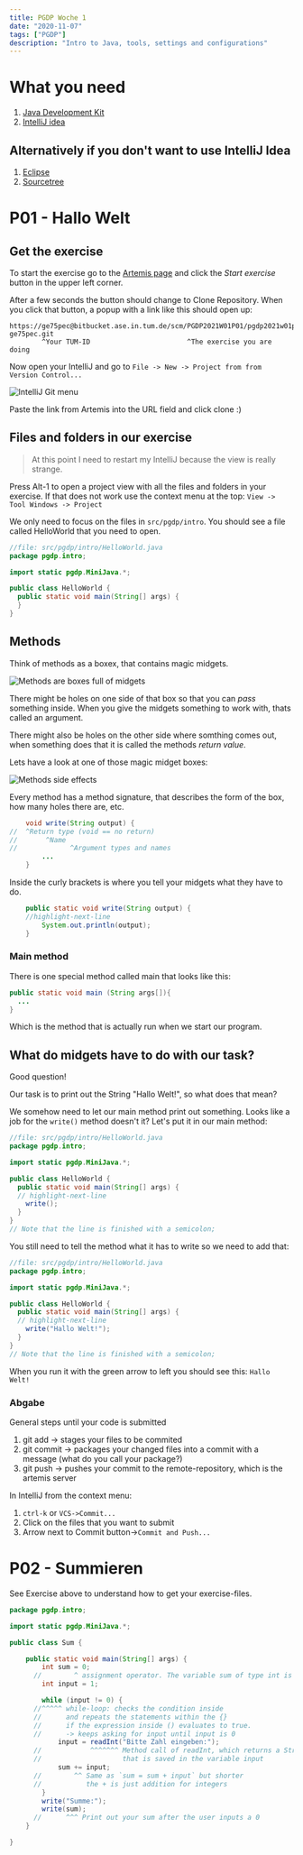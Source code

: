 ```yaml
---
title: PGDP Woche 1
date: "2020-11-07"
tags: ["PGDP"]
description: "Intro to Java, tools, settings and configurations"
---
```


# What you need

1. [Java Development Kit](https://www.oracle.com/java/technologies/javase/)
1. [IntelliJ idea](https://www.jetbrains.com/idea/download/)

## Alternatively if you don't want to use IntelliJ Idea

1. [Eclipse](https://www.eclipse.org/downloads/)
1. [Sourcetree](https://www.sourcetreeapp.com/)

# P01 - Hallo Welt

## Get the exercise

To start the exercise go to the [Artemis page](https://artemis.ase.in.tum.de/#/courses/83/exercises/2135) and click the _Start exercise_ button in the upper left corner.

After a few seconds the button should change to Clone Repository.
When you click that button, a popup with a link like this should open up:

```
https://ge75pec@bitbucket.ase.in.tum.de/scm/PGDP2021W01P01/pgdp2021w01p01-ge75pec.git
        ^Your TUM-ID                        ^The exercise you are doing
```

Now open your IntelliJ and go to `File -> New -> Project from from Version Control...`

![IntelliJ Git menu](./git.jpg)

Paste the link from Artemis into the URL field and click clone :)

## Files and folders in our exercise

> At this point I need to restart my IntelliJ because the view is really strange.

Press Alt-1 to open a project view with all the files and folders in your exercise.
If that does not work use the context menu at the top: `View -> Tool Windows -> Project`

We only need to focus on the files in `src/pgdp/intro`.
You should see a file called HelloWorld that you need to open.

```Java
//file: src/pgdp/intro/HelloWorld.java
package pgdp.intro;

import static pgdp.MiniJava.*;

public class HelloWorld {
  public static void main(String[] args) {
  }
}
```

## Methods

Think of methods as a boxex,
that contains magic midgets.

![Methods are boxes full of midgets](./methoden.jpg)

There might be holes on one side of that box so that you can _pass_ something inside.
When you give the midgets something to work with,
thats called an argument.

There might also be holes on the other side where somthing comes out,
when something does that it is called the methods _return value_.

Lets have a look at one of those magic midget boxes:

![Methods side effects](./methoden_side_effects.jpg)

Every method has a method signature,
that describes the form of the box,
how many holes there are, etc.

```Java
	void write(String output) {
//  ^Return type (void == no return)
//       ^Name
//             ^Argument types and names
		...
	}
```

Inside the curly brackets is where you tell your midgets what they have to do.

```Java
	public static void write(String output) {
    //highlight-next-line
		System.out.println(output);
	}
```

### Main method

There is one special method called main that looks like this:

```Java
public static void main (String args[]){
  ...
}
```

Which is the method that is actually run when we start our program.

## What do midgets have to do with our task?

Good question!

Our task is to print out the String "Hallo Welt!",
so what does that mean?

We somehow need to let our main method print out something.
Looks like a job for the `write()` method doesn't it?
Let's put it in our main method:

```Java
//file: src/pgdp/intro/HelloWorld.java
package pgdp.intro;

import static pgdp.MiniJava.*;

public class HelloWorld {
  public static void main(String[] args) {
  // highlight-next-line
    write();
  }
}
// Note that the line is finished with a semicolon;
```

You still need to tell the method what it has to write so we need to add that:

```Java
//file: src/pgdp/intro/HelloWorld.java
package pgdp.intro;

import static pgdp.MiniJava.*;

public class HelloWorld {
  public static void main(String[] args) {
  // highlight-next-line
    write("Hallo Welt!");
  }
}
// Note that the line is finished with a semicolon;
```

When you run it with the green arrow to left you should see this:
`Hallo Welt!`

### Abgabe

General steps until your code is submitted

1. git add -> stages your files to be commited
1. git commit -> packages your changed files into a commit with a message (what do you call your package?)
1. git push -> pushes your commit to the remote-repository, which is the artemis server

In IntelliJ from the context menu:

1. `ctrl-k` or `VCS->Commit...`
1. Click on the files that you want to submit
1. Arrow next to Commit button->`Commit and Push...`

# P02 - Summieren

See Exercise above to understand how to get your exercise-files.

```Java
package pgdp.intro;

import static pgdp.MiniJava.*;

public class Sum {

    public static void main(String[] args) {
        int sum = 0;
      //        ^ assignment operator. The variable sum of type int is now 0
        int input = 1;

        while (input != 0) {
      //^^^^^ while-loop: checks the condition inside
      //      and repeats the statements within the {}
      //      if the expression inside () evaluates to true.
      //      -> keeps asking for input until input is 0
            input = readInt("Bitte Zahl eingeben:");
      //            ^^^^^^^ Method call of readInt, which returns a String
      //                    that is saved in the variable input
            sum += input;
      //        ^^ Same as `sum = sum + input` but shorter
      //           the + is just addition for integers
        }
        write("Summe:");
        write(sum);
      //      ^^^ Print out your sum after the user inputs a 0
    }

}

```
